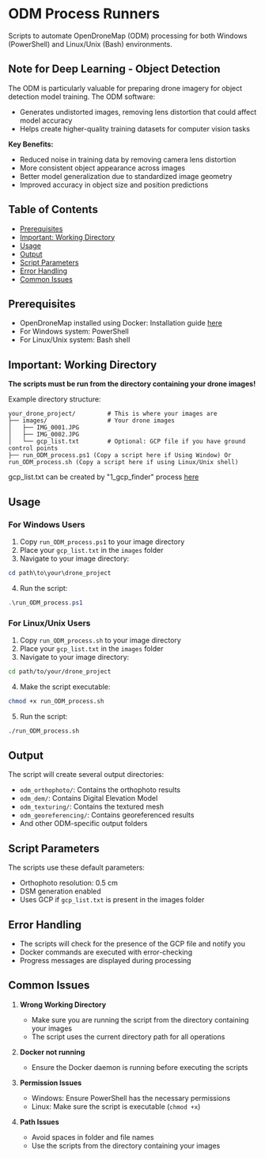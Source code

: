 # ODM Process Runners

Scripts to automate OpenDroneMap (ODM) processing for both Windows (PowerShell) and Linux/Unix (Bash) environments.

## Note for Deep Learning - Object Detection

The ODM is particularly valuable for preparing drone imagery for object detection model training. The ODM software:
- Generates undistorted images, removing lens distortion that could affect model accuracy
- Helps create higher-quality training datasets for computer vision tasks

**Key Benefits:**

- Reduced noise in training data by removing camera lens distortion
- More consistent object appearance across images
- Better model generalization due to standardized image geometry
- Improved accuracy in object size and position predictions

## Table of Contents

- [Prerequisites](#prerequisites)
- [Important: Working Directory](#important-working-directory)
- [Usage](#usage)
- [Output](#output)
- [Script Parameters](#script-parameters)
- [Error Handling](#error-handling)
- [Common Issues](#common-issues)

## Prerequisites

- OpenDroneMap installed using Docker: Installation guide [here](https://github.com/OpenDroneMap/ODM)
- For Windows system: PowerShell
- For Linux/Unix system: Bash shell
  
## Important: Working Directory

**The scripts must be run from the directory containing your drone images!**

Example directory structure:
```
your_drone_project/         # This is where your images are
├── images/                 # Your drone images
│   ├── IMG_0001.JPG
│   ├── IMG_0002.JPG
│   └── gcp_list.txt        # Optional: GCP file if you have ground control points
├── run_ODM_process.ps1 (Copy a script here if Using Window) Or run_ODM_process.sh (Copy a script here if using Linux/Unix shell)
```
gcp_list.txt can be created by "1_gcp_finder" process [here](https://github.com/JacobWashburn-USDA/MatchPlant/tree/main/1_gcp_finder)

## Usage

### For Windows Users

1. Copy `run_ODM_process.ps1` to your image directory
2. Place your `gcp_list.txt` in the `images` folder
3. Navigate to your image directory:
```PowerShell
cd path\to\your\drone_project
```
4. Run the script:
```PowerShell
.\run_ODM_process.ps1 
```

### For Linux/Unix Users

1. Copy `run_ODM_process.sh` to your image directory
2. Place your `gcp_list.txt` in the `images` folder
3. Navigate to your image directory:
```bash
cd path/to/your/drone_project
```
4. Make the script executable:
```bash
chmod +x run_ODM_process.sh
```
5. Run the script:
```bash
./run_ODM_process.sh
```

## Output

The script will create several output directories:
- `odm_orthophoto/`: Contains the orthophoto results
- `odm_dem/`: Contains Digital Elevation Model
- `odm_texturing/`: Contains the textured mesh
- `odm_georeferencing/`: Contains georeferenced results
- And other ODM-specific output folders

## Script Parameters

The scripts use these default parameters:
- Orthophoto resolution: 0.5 cm
- DSM generation enabled
- Uses GCP if `gcp_list.txt` is present in the images folder

## Error Handling

- The scripts will check for the presence of the GCP file and notify you
- Docker commands are executed with error-checking
- Progress messages are displayed during processing

## Common Issues

1. **Wrong Working Directory**
   - Make sure you are running the script from the directory containing your images
   - The script uses the current directory path for all operations

2. **Docker not running**
   - Ensure the Docker daemon is running before executing the scripts
   
3. **Permission Issues**
   - Windows: Ensure PowerShell has the necessary permissions
   - Linux: Make sure the script is executable (`chmod +x`)

4. **Path Issues**
   - Avoid spaces in folder and file names
   - Use the scripts from the directory containing your images
